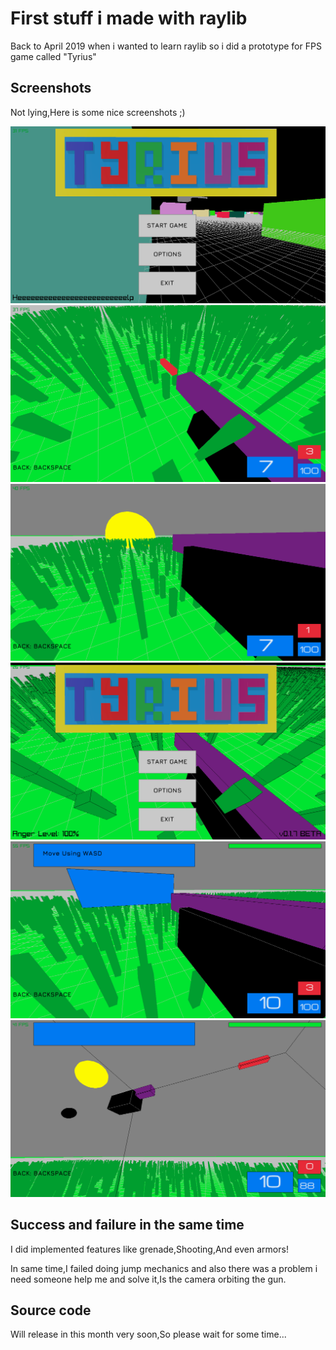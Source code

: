 # First stuff i made with raylib

Back to April 2019 when i wanted to learn raylib so i did a prototype for FPS game called "Tyrius"

## Screenshots
Not lying,Here is some nice screenshots ;)

<img src="https://github.com/Rabios/Rabios/blob/master/tyrius_screenshot_1.png">
<img src="https://github.com/Rabios/Rabios/blob/master/tyrius_screenshot_10.png">
<img src="https://github.com/Rabios/Rabios/blob/master/tyrius_screenshot_11.png">
<img src="https://github.com/Rabios/Rabios/blob/master/tyrius_screenshot_13.png">
<img src="https://github.com/Rabios/Rabios/blob/master/tyrius_screenshot_28.png">
<img src="https://github.com/Rabios/Rabios/blob/master/tyrius_screenshot_32.png">

## Success and failure in the same time
I did implemented features like grenade,Shooting,And even armors!

In same time,I failed doing jump mechanics and also there was a problem i need someone help me and solve it,Is the camera orbiting the gun.

## Source code
Will release in this month very soon,So please wait for some time...

